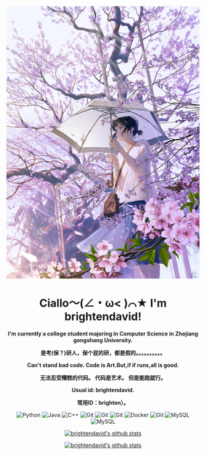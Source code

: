 <p align="center">
    <a href="https://brightendavid.github.io/">
        <img src="banner.png" alt="brightendavid">
    </a>
</p>

<h1 align="center">
    <strong>
        Ciallo～(∠・ω< )⌒★ I'm brightendavid!
    </strong>
</h1>

<p align="center">
    <strong>
        I'm currently a college student majoring in Computer Science in Zhejiang gongshang University.
    </strong>
</p>

<p align="center">
    <strong>
        是考(保？)研人，保个屁的研，都是假的。。。。。。。。。。
    </strong>
</p>

<p align="center">
    <strong>
        Can't stand bad code. Code is Art.But,if if runs,all is good.
    </strong>
</p>

<p align="center">
    <strong>
        无法忍受糟糕的代码。
        代码是艺术。
        但是能跑就行。
    </strong>
</p>

<p align="center">
    <strong>
        Usual id: brightendavid.
    </strong>
</p>

<p align="center">
    <strong>
        常用ID：brighten）。
    </strong>
</p>

<p align="center">
    <img src="https://img.shields.io/badge/-Python-black?style=flat-square&logo=Python" alt="Python">
    <img src="https://img.shields.io/badge/-java-black?style=flat-square&logo=Java" alt="Java">
    <img src="https://img.shields.io/badge/-C++-black?style=flat-square&logo=C" alt="C++">
    <img src="https://img.shields.io/badge/-PyTorch-black?style=flat-square&logo=PyTorch" alt="Git">
    <img src="https://img.shields.io/badge/-OpenCV-black?style=flat-square&logo=OpenCV" alt="Git">
    <img src="https://img.shields.io/badge/-Django-black?style=flat-square&logo=Django" alt="Git">
    <img src="https://img.shields.io/badge/-Docker-black?style=flat-square&logo=Docker" alt="Docker">
    <img src="https://img.shields.io/badge/-Git-black?style=flat-square&logo=Git" alt="Git">
    <img src="https://img.shields.io/badge/-MySQL-black?style=flat-square&logo=MySql" alt="MySQL">
    <img src="https://img.shields.io/badge/-Linux-black?style=flat-square&logo=Linux" alt="MySQL">
</p>

<p align="center">
    <a href="https://github.com/brightendavid">
        <img src="https://github-readme-stats.vercel.app/api?username=brightendavid&hide_border=true&show_icons=true&theme=buefy&icon_color=7957d5" alt="brightendavid's github stats">
    </a>
</p>
<p align="center">
    <a href="https://github.com/brightendavid">
        <img src="https://github-readme-stats-one-bice.vercel.app/api/top-langs/?username=brightendavid&layout=compact&exclude_repo=brightendavid.github.io&hide_border=true&langs_count=10&theme=buefy" alt="brightendavid's github stats">
    </a>
</p>

<!--
<p align="center">
  <strong><a href="">Official Website</a></strong> |
  <strong><a href="">Twitter</a></strong> |
  <strong><a href="">Discord</a></strong> |
  <strong><a href="">LinkedIn</a></strong> |
  <strong><a href="">Twitch</a></strong>
</p>
-->

<!--
**brightendavid/brightendavid** is a ✨ _special_ ✨ repository because its `README.md` (this file) appears on your GitHub profile.
Here are some ideas to get you started:
- 🔭 I’m currently working on ...
- 🌱 I’m currently learning ...
- 👯 I’m looking to collaborate on ...
- 🤔 I’m looking for help with ...
- 💬 Ask me about ...
- 📫 How to reach me: ...
- 😄 Pronouns: ...
- ⚡ Fun fact: ...
-->
